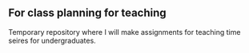 ## For class planning for teaching

Temporary repository where I will make assignments for teaching time seires for undergraduates. 